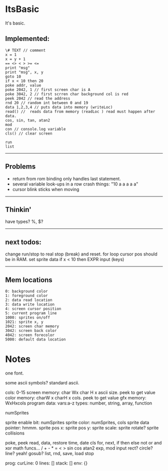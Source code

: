 # ItsBasic

It's basic.

##  Implemented:

    \# TEXT // comment
    x = 1
    x = y + 1
    == <> < > >= <=
    print "msg"
    print "msg", x, y
    goto 10
    if x < 10 then 20
    poke addr, value
    poke 2042, 1 // first screen char is A
    poke 3042, 2 // first scrren char background col is red
    peek 2042 // read the address
    rnd 20 // random int between 0 and 19
    data 1,2,3,4 // puts data into memory (writeLoc)
    read() //  reads data from memory (readLoc ) read must happen after data.
    cos, sin, tan, atan2
    mod
    con // console.log variable
    cls() // clear screen

    run
    list

----

## Problems

* return from rom binding only handles last statement.
* several variable look-ups in a row crash things: "10 a a a a a"
* cursor blink sticks when moving

---

## Thinkin'

have types? %, $?

---

## next todos:

change run/stop to real stop (break) and reset.
for loop
cursor pos should be in RAM.
set sprite data
if x < 10 then EXPR
input (keys)

---

## Mem locations

    0: background color
    1: foreground color
    2: data read location
    3: data write location
    4: screen cursor position
    5: current program line
    1000: sprites on/off
    1021: sprite x, y
    2042: screen char memory
    3042: screen back color
    4042: screen forecolor
    5000: default data location

# Notes

one font.

some ascii symbols? standard ascii.

cols: 0-15
screen memory: char Wx char H x ascii size. peek to get value
color memory: charW x charH x cols. peek to get value
gfx memory: WxHxcols
program data:
vars:a-z
types: number, string, array, function

numSprites

sprite enable bit: numSprites
sprite color: numSprites, cols
sprite data pointer: hmmm.
sprite pos x:
sprite pos y:
sprite scale:
sprite rotate?
sprite collisions

poke, peek
read, data, restore
time, date
cls
for, next, if then else
not or and xor
math funcs... / + - * = < > sin cos atan2
exp, mod
input
rect? circle? line? yeah!
gosub?
list, rnd,
save, load
stop

prog:
curLine: 0
lines: []
stack: []
env: {}
